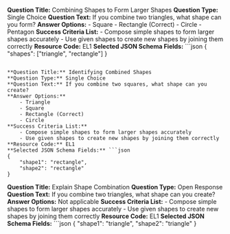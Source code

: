 **Question Title:** Combining Shapes to Form Larger Shapes
**Question Type:** Single Choice
**Question Text:** If you combine two triangles, what shape can you form?
**Answer Options:** 
    - Square
    - Rectangle (Correct)
    - Circle
    - Pentagon
**Success Criteria List:** 
    - Compose simple shapes to form larger shapes accurately 
    - Use given shapes to create new shapes by joining them correctly
**Resource Code:** EL1 
**Selected JSON Schema Fields:** ```json 
{ 
    "shapes": ["triangle", "rectangle"] 
}
```

**Question Title:** Identifying Combined Shapes
**Question Type:** Single Choice
**Question Text:** If you combine two squares, what shape can you create?
**Answer Options:**
    - Triangle
    - Square
    - Rectangle (Correct)
    - Circle
**Success Criteria List:**
    - Compose simple shapes to form larger shapes accurately
    - Use given shapes to create new shapes by joining them correctly
**Resource Code:** EL1
**Selected JSON Schema Fields:** ```json 
{ 
    "shape1": "rectangle", 
    "shape2": "rectangle" 
}
```

**Question Title:** Explain Shape Combination
**Question Type:** Open Response
**Question Text:**  If you combine two triangles, what shape can you create?
**Answer Options:** Not applicable 
**Success Criteria List:**
    - Compose simple shapes to form larger shapes accurately
    - Use given shapes to create new shapes by joining them correctly
**Resource Code:** EL1
**Selected JSON Schema Fields:** ```json 
{ 
    "shape1": "triangle", 
    "shape2": "triangle" 
}
```